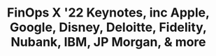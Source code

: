 ---
title: FinOps X '22 Keynotes, inc Apple, Google, Disney, Deloitte, Fidelity, Nubank, IBM, JP Morgan, & more
description: FinOps X 2022 was the inaugural FinOps conference hosted by FinOps Foundation. We created a space for every individual who manages the value of cloud and provided enriching connections, professional advancement, and inspiration regardless of your FinOps knowledge level or know-how.
date-added: Jun 2022
type: Video
source: Foundation Contribution
label: 
link: https://youtu.be/-It8MhfTdmQ
cloud-provider: 
  - Multi-Cloud
permalink: /resources/not-here/
weight: 30
listing: true
---